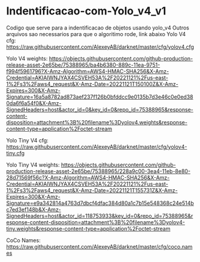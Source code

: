 # Indentificacao-com-Yolo_v4_v1
Codigo que serve para a indentificacao de objetos usando yolo_v4
Outros arquivos sao necessarios para que o algoritimo rode, link abaixo
Yolo V4 cfg:
https://raw.githubusercontent.com/AlexeyAB/darknet/master/cfg/yolov4.cfg

Yolo V4 weights:
https://objects.githubusercontent.com/github-production-release-asset-2e65be/75388965/ba4b6380-889c-11ea-9751-f994f5961796?X-Amz-Algorithm=AWS4-HMAC-SHA256&X-Amz-Credential=AKIAIWNJYAX4CSVEH53A%2F20221121%2Fus-east-1%2Fs3%2Faws4_request&X-Amz-Date=20221121T150100Z&X-Amz-Expires=300&X-Amz-Signature=16a5a8782ad873aef237f126b0bfddcc9e0135b7d3e46c0e0ed380da6f6a54f0&X-Amz-SignedHeaders=host&actor_id=0&key_id=0&repo_id=75388965&response-content-disposition=attachment%3B%20filename%3Dyolov4.weights&response-content-type=application%2Foctet-stream

Yolo Tiny V4 cfg:
https://raw.githubusercontent.com/AlexeyAB/darknet/master/cfg/yolov4-tiny.cfg

Yolo Tiny  V4 weights:
https://objects.githubusercontent.com/github-production-release-asset-2e65be/75388965/228a9c00-3ea4-11eb-8e80-28d71569f56c?X-Amz-Algorithm=AWS4-HMAC-SHA256&X-Amz-Credential=AKIAIWNJYAX4CSVEH53A%2F20221121%2Fus-east-1%2Fs3%2Faws4_request&X-Amz-Date=20221121T155731Z&X-Amz-Expires=300&X-Amz-Signature=e9a342814a4763d7dbcf4dfac384d80a1c7b15e548368c24e514bc7ed3ef148b&X-Amz-SignedHeaders=host&actor_id=118753933&key_id=0&repo_id=75388965&response-content-disposition=attachment%3B%20filename%3Dyolov4-tiny.weights&response-content-type=application%2Foctet-stream

CoCo Names:
https://raw.githubusercontent.com/AlexeyAB/darknet/master/cfg/coco.names
